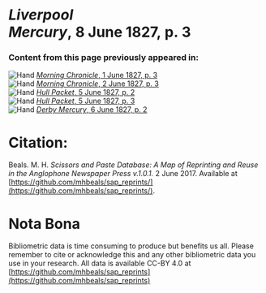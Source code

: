 # *Liverpool Mercury*, 8 June 1827, p. 3  
  
### Content from this page previously appeared in:  
![Hand](http://scissorsandpaste.net/wp-content/uploads/2017/06/smallhandpointer.png) [*Morning Chronicle*, 1 June 1827, p. 3](https://mhbeals.github.io/sap_html/Morning-Chronicle/Morning-Chronicle-1-June-1827-p-3)  
![Hand](http://scissorsandpaste.net/wp-content/uploads/2017/06/smallhandpointer.png) [*Morning Chronicle*, 2 June 1827, p. 3](https://mhbeals.github.io/sap_html/Morning-Chronicle/Morning-Chronicle-2-June-1827-p-3)  
![Hand](http://scissorsandpaste.net/wp-content/uploads/2017/06/smallhandpointer.png) [*Hull Packet*, 5 June 1827, p. 2](https://mhbeals.github.io/sap_html/Hull-Packet/Hull-Packet-5-June-1827-p-2)  
![Hand](http://scissorsandpaste.net/wp-content/uploads/2017/06/smallhandpointer.png) [*Hull Packet*, 5 June 1827, p. 3](https://mhbeals.github.io/sap_html/Hull-Packet/Hull-Packet-5-June-1827-p-3)  
![Hand](http://scissorsandpaste.net/wp-content/uploads/2017/06/smallhandpointer.png) [*Derby Mercury*, 6 June 1827, p. 2](https://mhbeals.github.io/sap_html/Derby-Mercury/Derby-Mercury-6-June-1827-p-2)  


# Citation: 

Beals. M. H. *Scissors and Paste Database: A Map of Reprinting and Reuse in the Anglophone Newspaper Press v.1.0.1.* 2 June 2017. Available at [https://github.com/mhbeals/sap_reprints/](https://github.com/mhbeals/sap_reprints/). 

# Nota Bona

Bibliometric data is time consuming to produce but benefits us all. Please remember to cite or acknowledge this and any other bibliometric data you use in your research. All data is available CC-BY 4.0 at [https://github.com/mhbeals/sap_reprints](https://github.com/mhbeals/sap_reprints)